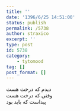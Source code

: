```yaml
---
title: ''
date: '1396/6/25 14:51:00'
status: publish
permalink: /5738
author: straxico
excerpt: ''
type: post
id: 5738
category:
    - tytomood
tag: []
post_format: []
---
```

دیدم که درخت هست  
وقتی که درخت هست  
پیداست که باید بود